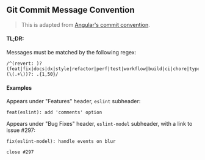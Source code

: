 ## Git Commit Message Convention

> This is adapted from [Angular's commit convention](https://github.com/conventional-changelog/conventional-changelog/tree/master/packages/conventional-changelog-angular).

#### TL;DR:

Messages must be matched by the following regex:

```regexp
/^(revert: )?(feat|fix|docs|dx|style|refactor|perf|test|workflow|build|ci|chore|types|wip)(\(.+\))?: .{1,50}/
```

#### Examples

Appears under "Features" header, `eslint` subheader:

```
feat(eslint): add 'comments' option
```

Appears under "Bug Fixes" header, `eslint-model` subheader, with a link to issue #297:

```
fix(eslint-model): handle events on blur

close #297
```
